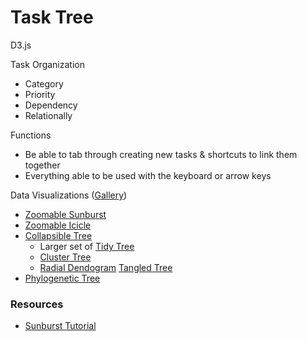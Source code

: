 # Task Tree

D3.js

Task Organization
- Category
- Priority
- Dependency
- Relationally

Functions
- Be able to tab through creating new tasks & shortcuts to link them together
- Everything able to be used with the keyboard or arrow keys

Data Visualizations ([Gallery](https://observablehq.com/@d3/gallery))
- [Zoomable Sunburst](https://observablehq.com/@d3/zoomable-sunburst)
- [Zoomable Icicle](https://observablehq.com/@d3/zoomable-icicle)
- [Collapsible Tree](https://observablehq.com/@d3/collapsible-tree)
  - Larger set of [Tidy Tree](https://observablehq.com/@d3/tree)
  - [Cluster Tree](https://observablehq.com/@d3/cluster)
  - [Radial Dendogram](https://observablehq.com/@d3/radial-dendrogram)
  [Tangled Tree](https://observablehq.com/@nitaku/tangled-tree-visualization-ii)
- [Phylogenetic Tree](https://observablehq.com/@d3/tree-of-life)

### Resources
- [Sunburst Tutorial](https://bl.ocks.org/denjn5/e1cdbbe586ac31747b4a304f8f86efa5)